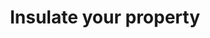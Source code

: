 ---
layout: link
link_url: https://www.historicenvironment.scot/advice-and-support/your-property/saving-energy-in-traditional-buildings/insulate-your-property/#insulate-your-property_tab
title: Insulate your property
source: Historic Environment Scotland
card: 
petal: 
task: Insulate what you can
---